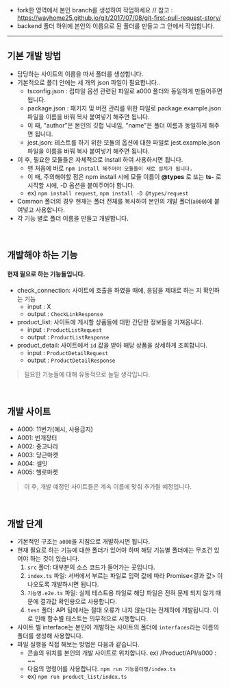 -   fork한 영역에서 본인 branch를 생성하여 작업하세요
    // 참고 : https://wayhome25.github.io/git/2017/07/08/git-first-pull-request-story/
-   backend 폴더 하위에 본인의 이름으로 된 폴더를 만들고 그 안에서 작업합니다.

---

## 기본 개발 방법

-   담당하는 사이트의 이름을 따서 폴더를 생성합니다.
-   기본적으로 폴더 안에는 세 개의 json 파일이 필요합니다..
    -   tsconfig.json : 컴파일 옵션 관련된 파일로 a000 폴더와 동일하게 만들어주면 됩니다.
    -   package.json : 패키지 및 버전 관리를 위한 파일로 package.example.json 파일을 이름을 바꿔 복사 붙여넣기 해주면 됩니다.
    -   이 때, "author"은 본인의 깃헙 닉네임, "name"은 폴더 이름과 동일하게 해주면 됩니다.
    -   jest.json: 테스트를 하기 위한 모듈의 옵션에 대한 파일로 jest.example.json 파일을 이름을 바꿔 복사 붙여넣기 해주면 됩니다.
-   이 후, 필요한 모듈들은 자체적으로 install 하여 사용하시면 됩니다.
    -   맨 처음에 바로 `npm install 해주어야 모듈들이 새로 설치가 됩니다.`
    -   이 때, 주의해야할 점은 npm install 시에 모듈 이름이 **@types** 로 또는 **ts-** 로시작할 시에, -D 옵션을 붙여주어야 합니다.
    -   ex) `npm install request`, `npm install -D @types/request`
-   Common 폴더의 경우 현재는 폴더 전체를 복사하여 본인의 개발 폴더(`a000`)에 붙여넣고 사용합니다.
-   각 기능 별로 폴더 이름을 만들고 개발합니다.

<br>

## 개발해야 하는 기능

#### 현재 필요로 하는 기능들입니다.

-   check_connection: 사이트에 호출을 하였을 때에, 응답을 제대로 하는 지 확인하는 기능
    -   input : X
    -   output : `CheckLinkResponse`
-   product_list: 사이트에 게시할 상품들에 대한 간단한 정보들을 가져옵니다.
    -   input : `ProductListRequest`
    -   output : `ProductListResponse`
-   product_detail: 사이트에서 `id` 값을 받아 해당 상품을 상세하게 조회합니다.
    -   input : `ProductDetailRequest`
    -   output : `ProductDetailResponse`

> 필요한 기능들에 대해 유동적으로 늘릴 생각입니다.

<br>

## 개발 사이트

-   A000: 11번가(예시, 사용금지)
-   A001: 번개장터
-   A002: 중고나라
-   A003: 당근마켓
-   A004: 셀잇
-   A005: 헬로마켓

> 이 후, 개발 예정인 사이트들은 계속 이름에 맞춰 추가될 예정입니다.

<br>

## 개발 단계

-   기본적인 구조는 `a000`을 지침으로 개발하시면 됩니다.
-   현재 필요로 하는 기능에 대한 폴더가 있어야 하며 해당 기능별 폴더에는 무조건 있어야 하는 것이 있습니다.
    1. `src` 폴더: 대부분의 소스 코드가 들어가는 곳입니다.
    2. `index.ts` 파일: 서버에서 부르는 파일로 입력 값에 따라 Promise<결과 값> 이 나오도록 개발하시면 됩니다.
    3. `기능명.e2e.ts` 파일: 실제 테스트용 파일로 해당 파일은 전혀 문제 되지 않기 때문에 결과값 확인용으로 사용합니다.
    4. `test` 폴더: API 팀에서는 절대 오류가 나지 않는다는 전제하에 개발됩니다. 이로 인해 함수별 테스트는 의무적으로 시행합니다.
-   사이트 별 interface는 본인이 개발하는 사이트의 폴더에 `interfaces`라는 이름의 폴더를 생성해 사용합니다.
-   파일 실행을 직접 해보는 방법은 다음과 같습니다.
    -   콘솔의 위치를 본인의 개발 사이트로 위치합니다. ex) /Product/API/a000 : ~~
    -   다음의 명령어를 사용합니다. `npm run 기능폴더명/index.ts`
    -   ex) `npm run product_list/index.ts`

